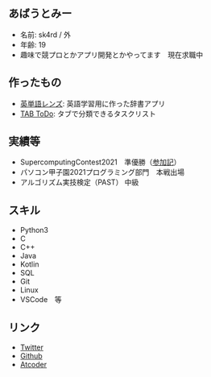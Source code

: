 ## あばうとみー
- 名前: sk4rd / 外
- 年齢: 19
- 趣味で競プロとかアプリ開発とかやってます　現在求職中

## 作ったもの
- [英単語レンズ](https://play.google.com/store/apps/details?id=io.github.bjxytw.wordlens): 英語学習用に作った辞書アプリ
- [TAB ToDo](https://play.google.com/store/apps/details?id=io.github.bjxytw.tabtodo): タブで分類できるタスクリスト

## 実績等
- SupercomputingContest2021　準優勝（[参加記](https://sk4rd.hateblo.jp/entry/2021/12/28/235824)）
- パソコン甲子園2021プログラミング部門　本戦出場
- アルゴリズム実技検定（PAST） 中級

## スキル
- Python3
- C
- C++
- Java
- Kotlin
- SQL
- Git
- Linux
- VSCode　等

## リンク
- [Twitter](https://twitter.com/sk4rdz)
- [Github](https://github.com/sk4rdz)
- [Atcoder](https://atcoder.jp/users/sk4rd)
